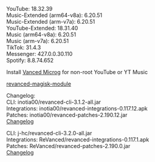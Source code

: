 YouTube: 18.32.39  
Music-Extended (arm64-v8a): 6.20.51  
Music-Extended (arm-v7a): 6.20.51  
YouTube-Extended: 18.31.40  
Music (arm64-v8a): 6.20.51  
Music (arm-v7a): 6.20.51  
TikTok: 31.4.3  
Messenger: 427.0.0.30.110  
Spotify: 8.8.74.652  

Install [Vanced Microg](https://github.com/TeamVanced/VancedMicroG/releases) for non-root YouTube or YT Music  

[revanced-magisk-module](https://github.com/j-hc/revanced-magisk-module)  

Changelog:  
CLI: inotia00/revanced-cli-3.1.2-all.jar  
Integrations: inotia00/revanced-integrations-0.117.12.apk  
Patches: inotia00/revanced-patches-2.190.12.jar  
[Changelog](https://github.com/inotia00/revanced-patches/releases/tag/v2.190.12)

CLI: j-hc/revanced-cli-3.2.0-all.jar  
Integrations: ReVanced/revanced-integrations-0.117.1.apk  
Patches: ReVanced/revanced-patches-2.190.0.jar  
[Changelog](https://github.com/ReVanced/revanced-patches/releases/tag/v2.190.0)  
